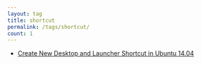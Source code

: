 ```yaml
---
layout: tag
title: shortcut
permalink: /tags/shortcut/
count: 1
---
```


- [Create New Desktop and Launcher Shortcut in Ubuntu 14.04](https://karayel.github.io//create-new-desktop-and-launcher-shortcut-in-ubuntu-14-04/)
